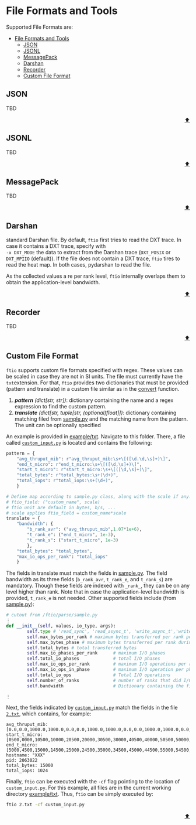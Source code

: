 # File Formats and Tools

Supported File Formats are:
- [File Formats and Tools](#file-formats-and-tools)
	- [JSON](#json)
	- [JSONL](#jsonl)
	- [MessagePack](#messagepack)
	- [Darshan](#darshan)
	- [Recorder](#recorder)
	- [Custom File Format](#custom-file-format)

## JSON
TBD

<p align="right"><a href="#file-formats-and-tools">⬆</a></p>

## JSONL
TBD

<p align="right"><a href="#file-formats-and-tools">⬆</a></p>

## MessagePack
TBD

<p align="right"><a href="#file-formats-and-tools">⬆</a></p>

## Darshan
standard Darshan file. By default, `ftio` first tries to read the DXT trace. 
In case it contains a DXT trace, specify with  
`-x DXT_MODE` the data to extract from the Darshan trace (`DXT_POSIX` or `DXT_MPIIO` (default)).
If the file does not contain a DXT trace, `ftio` tires to read the heat map. In both cases, pydarshan to read the file.

As the collected values a re per rank level, `ftio` internally overlaps them to obtain the application-level bandwidth.

<p align="right"><a href="#file-formats-and-tools">⬆</a></p>

## Recorder
TBD

<p align="right"><a href="#file-formats-and-tools">⬆</a></p>


## Custom File Format
`ftio` supports custom file formats specified with regex. These values can be scaled in case they are not in SI units. 
The file must currently have the `txt`extension. 
For that, `ftio` provides two dictionaries that must be provided (pattern and translate) in a custom file similar as in the [convert](/ftio/parse/custom_patterns.py) function. 

1. _**pattern** (dict[str, str])_: dictionary containing the name and a regex expression to find the custom pattern.
2. _**translate** (dict[str, tuple[str, (optional)float]])_: dictionary containing matching filed from [sample.py](/ftio/parse/sample.py) and the matching name from the pattern. The unit can be optionally specified

An example is provided in [example/txt](/examples/txt/). Navigate to this folder. There, a file called [`custom_input.py`](/examples/txt/custom_input.py) is located and contains the following: 

```python
pattern = {
	"avg_thruput_mib": r"avg_thruput_mib:\s+\[([\d.\d,\s]+)\]",
	"end_t_micro": r"end_t_micro:\s+\[([\d,\s]+)\]",
	"start_t_micro": r"start_t_micro:\s+\[([\d,\s]+)\]",
	"total_bytes": r"total_bytes:\s+(\d+)",
	"total_iops": r"total_iops:\s+(\d+)",
	}

# Define map according to sample.py class, along with the scale if any:
# ftio_field: ("custom_name", scale)
# ftio unit are default in bytes, b/s, ...
# scale applies ftio_field = custom_name*scale
translate = {
	"bandwidth": {
		"b_rank_avr": ("avg_thruput_mib",1.07*1e+6),
		"t_rank_e": ("end_t_micro", 1e-3),
		"t_rank_s": ("start_t_micro", 1e-3)
		},
	"total_bytes": "total_bytes",
	"max_io_ops_per_rank": "total_iops"
	}
```

The fields in translate must match the fields in [sample.py](/ftio/parse/sample.py). The field bandwidth as its three fields (`b_rank_avr`, `t_rank_e`, and `t_rank_s`) are mandatory. Though these fields are indexed with `_rank_`, they can be on any level higher than rank. Note that in case the application-level bandwidth is provided, `t_rank_e` is not needed. 
Other supported fields include (from [sample.py](/ftio/parse/sample.py)):
```python
# cutout from /ftio/parse/sample.py
⋮
def __init__(self, values, io_type, args):
        self.type # 'read_sync', 'read_async_t', 'write_async_t','write_sync'                        
        self.max_bytes_per_rank # maximum bytes transferred per rank per phase
        self.max_bytes_phase # maximum bytes transferred per rank during all phases
        self.total_bytes # total transferred bytes
        self.max_io_phases_per_rank      # maximum I/O phases
        self.total_io_phases             # total I/O phases
        self.max_io_ops_per_rank         # maximum I/O operations per rank
        self.max_io_ops_in_phase         # maximum I/O operation per phase
        self.total_io_ops                # Total I/O operations
        self.number_of_ranks             # number of ranks that did I/O
        self.bandwidth                   # Dictionary containing the fileds b_rank_avr, t_rank_e, and t_rank_s

⋮
```

Next, the fields indicated by [`custom_input.py`](/examples/txt/custom_input.py) match the fields in the file [`2.txt`](/examples/txt/2.txt), which contains, for example:

```
avg_thruput_mib: [0.0,0.0,1000.0,1000.0,0.0,0.0,1000.0,1000.0,0.0,0.0,1000.0,1000.0,0.0,0.0]
start_t_micro: [0500,0000,10500,10000,20500,20000,30500,30000,40500,40000,50500,50000,60500,60000]
end_t_micro: [5000,4500,15000,14500,25000,24500,35000,34500,45000,44500,55000,54500,65000,64500]
hostname: "XXX"
pid: 2063022
total_bytes: 15000
total_iops: 1024
```

Finally, `ftio` can be executed with the `-cf` flag pointing to the location of `custom_input.py`.
For this example, all files are in the current working directory [example/txt](/examples/txt/).
Thus, `ftio` can be simply executed by:
```sh
ftio 2.txt -cf custom_input.py
```
<p align="right"><a href="#file-formats-and-tools">⬆</a></p>

